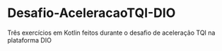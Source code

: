 # Desafio-AceleracaoTQI-DIO
Três exercícios em Kotlin feitos durante o desafio de aceleração TQI na plataforma DIO
